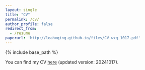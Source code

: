 ```yaml
---
layout: single
title: "CV"
permalink: /cv/
author_profile: false
redirect_from:
  - /resume
paperurl: 'http://leahxqing.github.io/files/CV_wxq_1017.pdf'
---
```


{% include base_path %}

You can find my CV [here](http://leahxqing.github.io/files/CV_wxq_0914.pdf) (updated version: 20241017).
